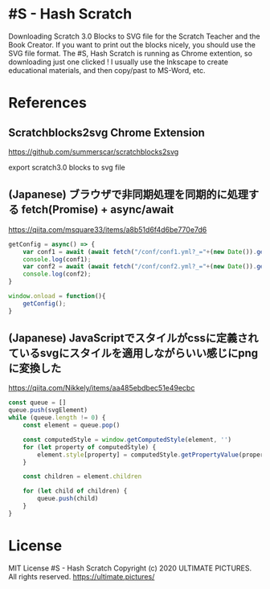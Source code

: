 # #S - Hash Scratch

Downloading Scratch 3.0 Blocks to SVG file for the Scratch Teacher and the Book Creator.
If you want to print out the blocks nicely, you should use the SVG file format.
The #S, Hash Scratch is running as Chrome extention, so downloading just one clicked !
I usually use the Inkscape to create educational materials, and then copy/past to MS-Word, etc.

# References

## Scratchblocks2svg Chrome Extension
https://github.com/summerscar/scratchblocks2svg

export scratch3.0 blocks to svg file

## (Japanese) ブラウザで非同期処理を同期的に処理する fetch(Promise) + async/await
https://qiita.com/msquare33/items/a8b51d6f4d6be770e7d6

```fetch.js
getConfig = async() => {
    var conf1 = await (await fetch("/conf/conf1.yml?_="+(new Date()).getDate())).text();
    console.log(conf1);
    var conf2 = await (await fetch("/conf/conf2.yml?_="+(new Date()).getDate())).text();
    console.log(conf2);
}

window.onload = function(){
    getConfig();
}
```

## (Japanese) JavaScriptでスタイルがcssに定義されているsvgにスタイルを適用しながらいい感じにpngに変換した
https://qiita.com/Nikkely/items/aa485ebdbec51e49ecbc

``` getComputedStyle.js
const queue = []
queue.push(svgElement)
while (queue.length != 0) {
    const element = queue.pop()

    const computedStyle = window.getComputedStyle(element, '')
    for (let property of computedStyle) {
        element.style[property] = computedStyle.getPropertyValue(property)
    }

    const children = element.children

    for (let child of children) {
        queue.push(child)
    }
}
```

# License
MIT License
#S - Hash Scratch
Copyright (c) 2020 ULTIMATE PICTURES. All rights reserved.
https://ultimate.pictures/